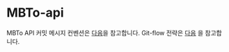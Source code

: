 # MBTo-api
MBTo API
커밋 메시지 컨벤션은 [다음](https://velog.io/@recordboy/%EA%B9%83-%EC%BB%A4%EB%B0%8B-%EB%A9%94%EC%8B%9C%EC%A7%80-%EC%BB%A8%EB%B2%A4%EC%85%98Git-Commit-Message-Convention)을 참고합니다.
Git-flow 전략은 [다음](https://woowabros.github.io/experience/2017/10/30/baemin-mobile-git-branch-strategy.html) 을 참고합니다.
